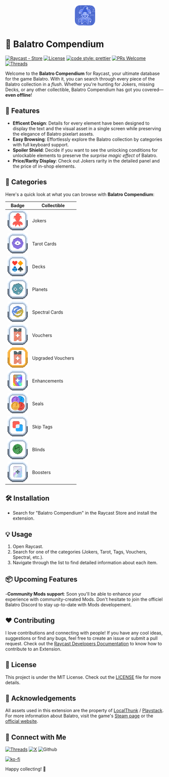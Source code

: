 <div align="center"><img src="media/extension_icon.png" width="64"></div>

# 🎩 Balatro Compendium

[![Raycast - Store](https://img.shields.io/static/v1?label=Raycast&message=Store&color=%23FF6363&logo=raycast&logoColor=%23FF6363)](https://www.raycast.com/store)
[![License](https://img.shields.io/badge/License-MIT-blue)](#license "Go to license section")
[![code style: prettier](https://img.shields.io/badge/code_style-prettier-ff69b4.svg)](https://github.com/prettier/prettier)
[![PRs Welcome](https://img.shields.io/badge/PRs-welcomed-brightgreen.svg?style=flat)](https://github.com/Azyzraissi/Balatro-Compendium/pulls)
[![Threads](https://img.shields.io/badge/Azyz.raw-000000?style=social&logo=Threads&logoColor=black)](https://www.threads.net/azyz.raw)

Welcome to the **Balatro Compendium** for Raycast, your ultimate database for the game Balatro. With it, you can search through every piece of the Balatro collection in a <i>flush</i>. Whether you're hunting for Jokers, missing Decks, or any other collectible, Balatro Compendium has got you covered—**even offline**!

## 🚀 Features
- **Efficent Design**: Details for every element have been designed to display the text and the visual asset in a single screen while preserving the elegance of Balatro pixelart assets. 
- **Easy Browsing**: Effortlessly explore the Balatro collection by categories with full keyboard support.  
- **Spoiler Shield**: Decide if you want to see the unlocking conditions for unlockable elements to preserve the <i>surprise magic effect</i> of Balatro.
- **Price/Rarity Display**: Check out Jokers rarity in the detailed panel and the price of in-shop elements. 

## 🔮 Categories
Here's a quick look at what you can browse with **Balatro Compendium**:

| Badge | Collectible         |
|------|------------------|
| ![Jokers](media/jokers.png)   | Jokers           |
| ![Tarot Cards](media/tarot.png) | Tarot Cards      |
| ![Decks](media/decks.png) | Decks      |
| ![Planets](media/planet.png) | Planets     |
| ![Spectral Cards](media/spectral.png)   | Spectral Cards   |
| ![Vouchers](media/voucher.png)   | Vouchers         |
| ![Upgraded Vouchers](media/voucherplus.png)   | Upgraded Vouchers         |
| ![Enhancements](media/enhancement.png)   | Enhancements         |
| ![Seals](media/seals.png)   | Seals         |
| ![Skip Tags](media/tag.png)   | Skip Tags        |
| ![Blinds](media/blinds.png)   | Blinds         |
| ![Boosters](media/booster.png)   | Boosters         |

## 🛠️ Installation
- Search for "Balatro Compendium" in the Raycast Store and install the extension.

## 💡 Usage
1. Open Raycast.
2. Search for one of the categories (Jokers, Tarot, Tags, Vouchers, Spectral, etc.).
3. Navigate through the list to find detailed information about each item.

## 📦 Upcoming Features
-**Community Mods support**: Soon you'll be able to enhance your experience with community-created Mods. Don't hesitate to join the officiel Balatro Discord to stay up-to-date with Mods developement.

## ❤️ Contributing
I love contributions and connecting with people! If you have any cool ideas, suggestions or find any bugs, feel free to create an issue or submit a pull request.
Check out the [Raycast Developers Documentation](https://developers.raycast.com/basics/contribute-to-an-extension) to know how to contribute to an Extension.

## 📜 License
This project is under the MIT License. Check out the [LICENSE](LICENSE) file for more details.

## 📣 Acknowledgements
All assets used in this extension are the property of [LocalThunk](https://x.com/LocalThunk) / [Playstack](https://playstack.com/). For more information about Balatro, visit the game's [Steam page](https://store.steampowered.com/app/2379780/Balatro/) or the [official website](https://www.playbalatro.com/).

## 📲 Connect with Me
[![Threads](https://img.shields.io/badge/Azyz.raw-000000?style=social&logo=Threads&logoColor=black)](https://www.threads.net/azyz.raw)
[![X](https://img.shields.io/badge/Aziz_Raissi-000000?style=social&logo=X&logoColor=black)](https://twitter.com/raissi_aziz)
![Github](https://img.shields.io/github/followers/azyzraissi.svg?style=social&label=GitHub&maxAge=2592000)

[![ko-fi](https://ko-fi.com/img/githubbutton_sm.svg)](https://ko-fi.com/J3J110P5LI)

Happy collecting! 🎉
